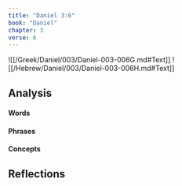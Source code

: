 ```yaml
---
title: "Daniel 3:6"
book: "Daniel"
chapter: 3
verse: 6
---
```

![[/Greek/Daniel/003/Daniel-003-006G.md#Text]]
![[/Hebrew/Daniel/003/Daniel-003-006H.md#Text]]

## Analysis

#### Words

#### Phrases

#### Concepts

## Reflections
